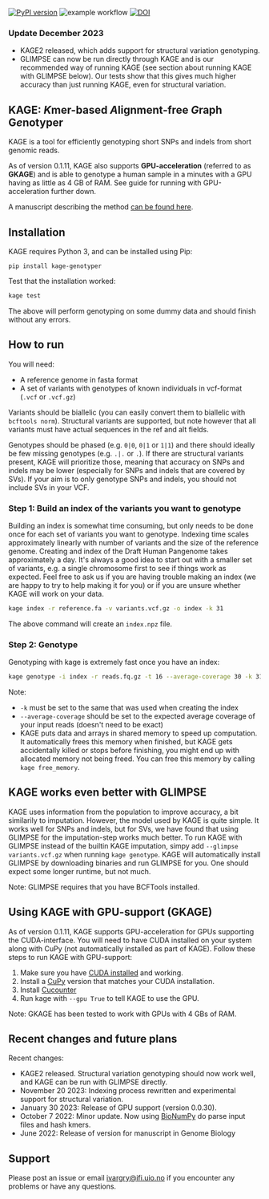 [![PyPI version](https://badge.fury.io/py/kage-genotyper.svg)](https://badge.fury.io/py/kage-genotyper)
![example workflow](https://github.com/ivargr/kage/actions/workflows/install-and-test.yml/badge.svg)
[![DOI](https://zenodo.org/badge/251419423.svg)](https://zenodo.org/badge/latestdoi/251419423)

### Update December 2023
* KAGE2 released, which adds support for structural variation genotyping. 
* GLIMPSE can now be run directly through KAGE and is our recommended way of running KAGE (see section about running KAGE with GLIMPSE below). Our tests show that this gives much higher accuracy than just running KAGE, even for structural variation. 


## KAGE: *K*mer-based *A*lignment-free *G*raph G*e*notyper
KAGE is a tool for efficiently genotyping short SNPs and indels from short genomic reads.

As of version 0.1.11, KAGE also supports **GPU-acceleration** (referred to as **GKAGE**) and is able to genotype a human sample in a minutes with a GPU having as little as 4 GB of RAM. See guide for running with GPU-acceleration further down.

A manuscript describing the method [can be found here](https://genomebiology.biomedcentral.com/articles/10.1186/s13059-022-02771-2).

## Installation
KAGE requires Python 3, and can be installed using Pip: 
```
pip install kage-genotyper
```

Test that the installation worked:

```bash
kage test 
```

The above will perform genotyping on some dummy data and should finish without any errors. 


## How to run
You will need:
* A reference genome in fasta format
* A set of variants with genotypes of known individuals in vcf-format (`.vcf` or `.vcf.gz`)

Variants should be biallelic (you can easily convert them to biallelic with `bcftools norm`). Structural variants are supported, but note however that all variants must have actual sequences in the ref and alt fields. 

Genotypes should be phased (e.g. `0|0`, `0|1` or `1|1`) and there should ideally be few missing genotypes (e.g. `.|.` or `.`). If there are structural variants present, KAGE will prioritize those, meaning that accuracy on SNPs and indels may be lower (especially for SNPs and indels that are covered by SVs). If your aim is to only genotype SNPs and indels, you should not include SVs in your VCF.

### Step 1: Build an index of the variants you want to genotype
Building an index is somewhat time consuming, but only needs to be done once for each set of variants you want to genotype. Indexing time scales approximately linearly with number of variants and the size of the reference genome. Creating and index of the Draft Human  Pangenome takes approximately a day. It's always a good idea to start out with a smaller set of variants, e.g. a single chromosome first to see if things work as expected. Feel free to ask us if you are having trouble making an index (we are happy to try to help making it for you) or if you are unsure whether KAGE will work on your data.

```bash
kage index -r reference.fa -v variants.vcf.gz -o index -k 31
```

The above command will create an `index.npz` file.

### Step 2: Genotype
Genotyping with kage is extremely fast once you have an index:

```bash
kage genotype -i index -r reads.fq.gz -t 16 --average-coverage 30 -k 31
```

Note:
* `-k` must be set to the same that was used when creating the index
* `--average-coverage` should be set to the expected average coverage of your input reads (doesn't need to be exact)
* KAGE puts data and arrays in shared memory to speed up computation. It automatically frees this memory when finished, but KAGE gets accidentally killed or stops before finishing, you might end up with allocated memory not being freed. You can free this memory by calling `kage free_memory`.

## KAGE works even better with GLIMPSE
KAGE uses information from the population to improve accuracy, a bit similarily to imputation. However, the model used by KAGE is quite simple. It works well for SNPs and indels, but for SVs, we have found that using GLIMPSE for the imputation-step works much better. To run KAGE with GLIMPSE instead of the builtin KAGE imputation, simpy add `--glimpse variants.vcf.gz` when running `kage genotype`. KAGE will automatically install GLIMPSE by downloading binaries and run GLIMPSE for you. One should expect some longer runtime, but not much.

Note: GLIMPSE requires that you have BCFTools installed.


## Using KAGE with GPU-support (GKAGE)

As of version 0.1.11, KAGE supports GPU-acceleration for GPUs supporting the CUDA-interface. You will need to have CUDA installed on your system along with CuPy (not automatically installed as part of KAGE). Follow these steps to run KAGE with GPU-support:

1) Make sure you have [CUDA installed](https://developer.nvidia.com/cuda-downloads) and working.
2) Install a [CuPy](https://docs.cupy.dev/en/stable/install.html) version that matches your CUDA installation.
3) Install [Cucounter](https://github.com/jorgenwh/cucounter)
4) Run kage with `--gpu True` to tell KAGE to use the GPU. 

Note: GKAGE has been tested to work with GPUs with 4 GBs of RAM.


## Recent changes and future plans
Recent changes:
* KAGE2 released. Structural variation genotyping should now work well, and KAGE can be run with GLIMPSE directly.
* November 20 2023: Indexing process rewritten and experimental support for structural variation.
* January 30 2023: Release of GPU support (version 0.0.30).
* October 7 2022: Minor update. Now using [BioNumPy](https://gitub.com/uio-bmi/bionumpy) do parse input files and hash kmers.
* June 2022: Release of version for manuscript in Genome Biology


## Support
Please post an issue or email ivargry@ifi.uio.no if you encounter any problems or have any questions.
